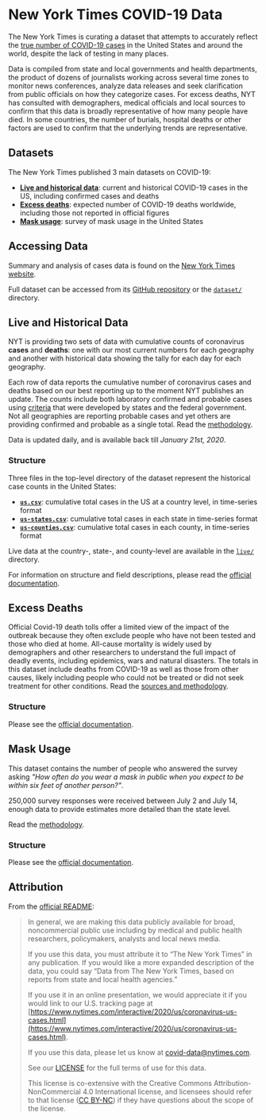 # New York Times COVID-19 Data

The New York Times is curating a dataset that attempts to accurately reflect the [true number of COVID-19 cases](https://www.nytimes.com/interactive/2020/us/coronavirus-us-cases.html) in the United States and around the world, despite the lack of testing in many places.

Data is compiled from state and local governments and health departments, the product of dozens of journalists working across several time zones to monitor news conferences, analyze data releases and seek clarification from public officials on how they categorize cases. For excess deaths, NYT has consulted with demographers, medical officials and local sources to confirm that this data is broadly representative of how many people have died. In some countries, the number of burials, hospital deaths or other factors are used to confirm that the underlying trends are representative.

## Datasets

The New York Times published 3 main datasets on COVID-19:

- [**Live and historical data**](#live-and-historical-data): current and historical COVID-19 cases in the US, including confirmed cases and deaths
- [**Excess deaths**](#excess-deaths): expected number of COVID-19 deaths worldwide, including those not reported in official figures
- [**Mask usage**](#mask-usage): survey of mask usage in the United States

## Accessing Data

Summary and analysis of cases data is found on the [New York Times website](https://www.nytimes.com/interactive/2020/us/coronavirus-us-cases.html).

Full dataset can be accessed from its [GitHub repository](https://github.com/nytimes/covid-19-data) or the [`dataset/`](dataset/) directory.

## Live and Historical Data

NYT is providing two sets of data with cumulative counts of coronavirus **cases** and **deaths**: one with our most current numbers for each geography and another with historical data showing the tally for each day for each geography.

Each row of data reports the cumulative number of coronavirus cases and deaths based on our best reporting up to the moment NYT publishes an update. The counts include both laboratory confirmed and probable cases using [criteria](https://int.nyt.com/data/documenthelper/6908-cste-interim-20-id-01-covid-19/85d47e89b637cd643d50/optimized/full.pdf) that were developed by states and the federal government. Not all geographies are reporting probable cases and yet others are providing confirmed and probable as a single total. Read the [methodology](https://github.com/nytimes/covid-19-data#live-and-historical-data).

Data is updated daily, and is available back till _January 21st, 2020_.

### Structure

Three files in the top-level directory of the dataset represent the historical case counts in the United States:

- [**`us.csv`**](dataset/us.csv): cumulative total cases in the US at a country level, in time-series format
- [**`us-states.csv`**](dataset/us-states.csv): cumulative total cases in each state in time-series format
- [**`us-counties.csv`**](dataset/us-counties.csv): cumulative total cases in each county, in time-series format

Live data at the country-, state-, and county-level are available in the [`live/`](live/) directory.

For information on structure and field descriptions, please read the [official documentation](https://github.com/nytimes/covid-19-data#live-and-historical-data).

## Excess Deaths

Official Covid-19 death tolls offer a limited view of the impact of the outbreak because they often exclude people who have not been tested and those who died at home. All-cause mortality is widely used by demographers and other researchers to understand the full impact of deadly events, including epidemics, wars and natural disasters. The totals in this dataset include deaths from COVID-19 as well as those from other causes, likely including people who could not be treated or did not seek treatment for other conditions. Read the [sources and methodology](https://github.com/nytimes/covid-19-data/tree/master/excess-deaths/README.md).

### Structure

Please see the [official documentation](https://github.com/nytimes/covid-19-data/tree/master/excess-deaths/README.md).

## Mask Usage

This dataset contains the number of people who answered the survey asking _"How often do you wear a mask in public when you expect to be within six feet of another person?"_. 

250,000 survey responses were received between July 2 and July 14, enough data to provide estimates more detailed than the state level.

Read the [methodology](https://github.com/nytimes/covid-19-data/tree/master/mask-use/README.md).

### Structure

Please see the [official documentation](https://github.com/nytimes/covid-19-data/tree/master/mask-use/README.md).

## Attribution

From the [official README](https://github.com/nytimes/covid-19-data/blob/master/README.md):

> In general, we are making this data publicly available for broad, noncommercial public use including by medical and public health researchers, policymakers, analysts and local news media.
> 
> If you use this data, you must attribute it to “The New York Times” in any publication. If you would like a more expanded description of the data, you could say “Data from The New York Times, based on reports from state and local health agencies.”
> 
> If you use it in an online presentation, we would appreciate it if you would link to our U.S. tracking page at [https://www.nytimes.com/interactive/2020/us/coronavirus-us-cases.html](https://www.nytimes.com/interactive/2020/us/coronavirus-us-cases.html).
> 
> If you use this data, please let us know at covid-data@nytimes.com.
> 
> See our [LICENSE](LICENSE) for the full terms of use for this data.
> 
> This license is co-extensive with the Creative Commons Attribution-NonCommercial 4.0 International license, and licensees should refer to that license ([CC BY-NC](https://creativecommons.org/licenses/by-nc/4.0/legalcode)) if they have questions about the scope of the license.

